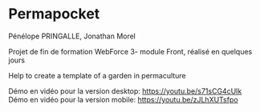 # Permapocket

Pénélope PRINGALLE, Jonathan Morel

Projet de fin de formation WebForce 3- module Front, réalisé en quelques jours

Help to create a template of a garden in permaculture 

Démo en vidéo pour la version desktop: https://youtu.be/s71sCG4cUlk
Démo en vidéo pour la version mobile: https://youtu.be/zJLhXUTsfpo
